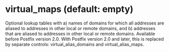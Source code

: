 # virtual_maps (default: empty)
 Optional lookup tables with a) names of domains for which all
addresses are aliased to addresses in other local or remote domains,
and b) addresses that are aliased to addresses in other local or
remote domains. Available before Postfix version 2.0. With Postfix
version 2.0 and later, this is replaced by separate controls: virtual\_alias\_domains
and virtual\_alias\_maps. 


